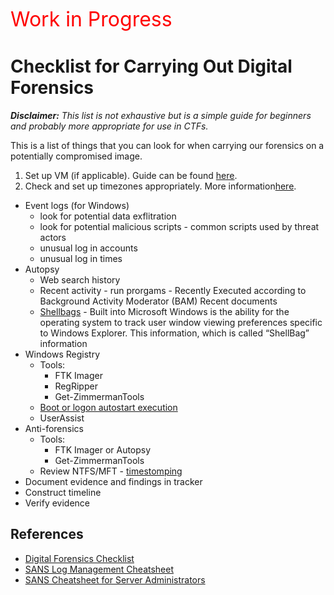 <span style="color:red; font-size:32px">Work in Progress</span>

# Checklist for Carrying Out Digital Forensics

<em>**Disclaimer:** This list is not exhaustive but is a simple guide for beginners and probably more appropriate for use in CTFs.</em>

This is a list of things that you can look for when carrying our forensics on a potentially compromised image.

1. Set up VM (if applicable). Guide can be found [here](https://github.com/dbak5/BeginnerCybersecurityGuides/blob/main/DigitalForensics/VirtualMachineSetUp.md).
2. Check and set up timezones appropriately. More information[here](https://github.com/dbak5/BeginnerCybersecurityGuides/blob/main/DigitalForensics/TimeZones.md).

- Event logs (for Windows)
  - look for potential data exflitration
  - look for potential malicious scripts - common scripts used by threat actors
  - unusual log in accounts
  - unusual log in times
- Autopsy
  - Web search history
  - Recent activity - run prorgams - Recently Executed according to Background Activity Moderator (BAM)
    Recent documents
  - [Shellbags](https://www.sciencedirect.com/science/article/pii/S1742287609000413#:~:text=Built%20into%20Microsoft%20Windows%20is,in%20the%20Windows%20Operating%20System) - Built into Microsoft Windows is the ability for the operating system to track user window viewing preferences specific to Windows Explorer. This information, which is called “ShellBag” information
- Windows Registry
  - Tools:
    - FTK Imager
    - RegRipper
    - Get-ZimmermanTools
  - [Boot or logon autostart execution](https://attack.mitre.org/techniques/T1547/001/)
  - UserAssist
- Anti-forensics
  - Tools:
    - FTK Imager or Autopsy
    - Get-ZimmermanTools
  - Review NTFS/MFT - [timestomping](https://attack.mitre.org/techniques/T1070/006/)
- Document evidence and findings in tracker
- Construct timeline
- Verify evidence

## References

- [Digital Forensics Checklist](https://hackforlab.com/digital-forensic-checklist/)
- [SANS Log Management Cheatsheet](https://www.sans.org/brochure/course/log-management-in-depth/6?msc=Cheat+Sheet+Blog)
- [SANS Cheatsheet for Server Administrators](https://zeltser.com/media/docs/security-incident-survey-cheat-sheet.pdf?msc=Cheat+Sheet+Blog)
